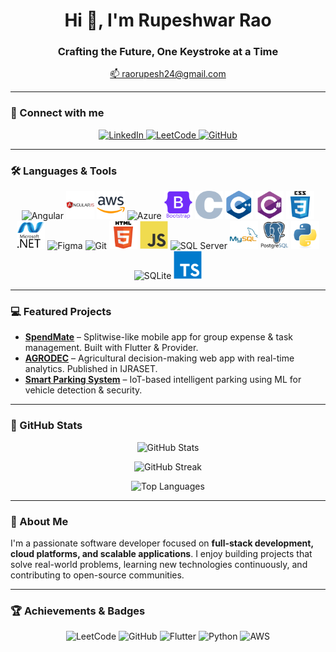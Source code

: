 <h1 align="center">Hi 👋, I'm Rupeshwar Rao</h1>
<h3 align="center">Crafting the Future, One Keystroke at a Time</h3>

<p align="center">
  <a href="mailto:raorupesh24@gmail.com">📫 raorupesh24@gmail.com</a>
</p>

---

### 🔗 Connect with me

<p align="center">
  <a href="https://linkedin.com/in/raorupeshwar" target="_blank">
    <img src="https://raw.githubusercontent.com/rahuldkjain/github-profile-readme-generator/master/src/images/icons/Social/linked-in-alt.svg" alt="LinkedIn" height="35" width="45"/>
  </a>
  <a href="https://www.leetcode.com/raorupesh" target="_blank">
    <img src="https://raw.githubusercontent.com/rahuldkjain/github-profile-readme-generator/master/src/images/icons/Social/leet-code.svg" alt="LeetCode" height="35" width="45"/>
  </a>
  <a href="https://github.com/raorupesh" target="_blank">
    <img src="https://cdn.jsdelivr.net/npm/simple-icons@v10/icons/github.svg" alt="GitHub" height="35" width="45"/>
  </a>
</p>

---

### 🛠 Languages & Tools

<p align="center">
  <img src="https://angular.io/assets/images/logos/angular/angular.svg" alt="Angular" width="45" height="45"/>
  <img src="https://raw.githubusercontent.com/devicons/devicon/master/icons/angularjs/angularjs-original-wordmark.svg" alt="AngularJS" width="45" height="45"/>
  <img src="https://raw.githubusercontent.com/devicons/devicon/master/icons/amazonwebservices/amazonwebservices-original-wordmark.svg" alt="AWS" width="45" height="45"/>
  <img src="https://www.vectorlogo.zone/logos/microsoft_azure/microsoft_azure-icon.svg" alt="Azure" width="45" height="45"/>
  <img src="https://raw.githubusercontent.com/devicons/devicon/master/icons/bootstrap/bootstrap-plain-wordmark.svg" alt="Bootstrap" width="45" height="45"/>
  <img src="https://raw.githubusercontent.com/devicons/devicon/master/icons/c/c-original.svg" alt="C" width="45" height="45"/>
  <img src="https://raw.githubusercontent.com/devicons/devicon/master/icons/cplusplus/cplusplus-original.svg" alt="C++" width="45" height="45"/>
  <img src="https://raw.githubusercontent.com/devicons/devicon/master/icons/csharp/csharp-original.svg" alt="C#" width="45" height="45"/>
  <img src="https://raw.githubusercontent.com/devicons/devicon/master/icons/css3/css3-original-wordmark.svg" alt="CSS3" width="45" height="45"/>
  <img src="https://raw.githubusercontent.com/devicons/devicon/master/icons/dot-net/dot-net-original-wordmark.svg" alt=".NET" width="45" height="45"/>
  <img src="https://www.vectorlogo.zone/logos/figma/figma-icon.svg" alt="Figma" width="45" height="45"/>
  <img src="https://www.vectorlogo.zone/logos/git-scm/git-scm-icon.svg" alt="Git" width="45" height="45"/>
  <img src="https://raw.githubusercontent.com/devicons/devicon/master/icons/html5/html5-original-wordmark.svg" alt="HTML5" width="45" height="45"/>
  <img src="https://raw.githubusercontent.com/devicons/devicon/master/icons/javascript/javascript-original.svg" alt="JavaScript" width="45" height="45"/>
  <img src="https://www.svgrepo.com/show/303229/microsoft-sql-server-logo.svg" alt="SQL Server" width="45" height="45"/>
  <img src="https://raw.githubusercontent.com/devicons/devicon/master/icons/mysql/mysql-original-wordmark.svg" alt="MySQL" width="45" height="45"/>
  <img src="https://raw.githubusercontent.com/devicons/devicon/master/icons/postgresql/postgresql-original-wordmark.svg" alt="PostgreSQL" width="45" height="45"/>
  <img src="https://raw.githubusercontent.com/devicons/devicon/master/icons/python/python-original.svg" alt="Python" width="45" height="45"/>
  <img src="https://www.vectorlogo.zone/logos/sqlite/sqlite-icon.svg" alt="SQLite" width="45" height="45"/>
  <img src="https://raw.githubusercontent.com/devicons/devicon/master/icons/typescript/typescript-original.svg" alt="TypeScript" width="45" height="45"/>
</p>

---

### 💻 Featured Projects

- **[SpendMate](https://github.com/raorupesh/SpendMate)** – Splitwise-like mobile app for group expense & task management. Built with Flutter & Provider.  
- **[AGRODEC](https://github.com/raorupesh/AGRODEC)** – Agricultural decision-making web app with real-time analytics. Published in IJRASET.  
- **[Smart Parking System](https://github.com/raorupesh/SmartParkingSystem)** – IoT-based intelligent parking using ML for vehicle detection & security.  

---

### 🌟 GitHub Stats

<p align="center">
  <img src="https://github-readme-stats.vercel.app/api?username=raorupesh&show_icons=true&count_private=true&theme=radical&hide_title=true&line_height=27" alt="GitHub Stats"/>
</p>

<p align="center">
  <img src="https://github-readme-streak-stats.herokuapp.com/?user=raorupesh&theme=radical" alt="GitHub Streak" />
</p>

<p align="center">
  <img src="https://github-readme-stats.vercel.app/api/top-langs/?username=raorupesh&layout=compact&theme=radical" alt="Top Languages"/>
</p>

---

### 💬 About Me

I'm a passionate software developer focused on **full-stack development, cloud platforms, and scalable applications**. I enjoy building projects that solve real-world problems, learning new technologies continuously, and contributing to open-source communities.  

---

### 🏆 Achievements & Badges

<p align="center">
  <img src="https://img.shields.io/badge/LeetCode-Solver-orange?style=for-the-badge&logo=leetcode&logoColor=white" alt="LeetCode"/>
  <img src="https://img.shields.io/badge/GitHub-Contributor-181717?style=for-the-badge&logo=github&logoColor=white" alt="GitHub"/>
  <img src="https://img.shields.io/badge/Flutter-Developer-02569B?style=for-the-badge&logo=flutter&logoColor=white" alt="Flutter"/>
  <img src="https://img.shields.io/badge/Python-Developer-3776AB?style=for-the-badge&logo=python&logoColor=white" alt="Python"/>
  <img src="https://img.shields.io/badge/AWS-Certified-232F3E?style=for-the-badge&logo=amazon-aws&logoColor=white" alt="AWS"/>
</p>
